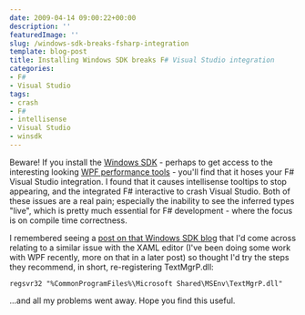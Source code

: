 ```yaml
---
date: 2009-04-14 09:00:22+00:00
description: ''
featuredImage: ''
slug: /windows-sdk-breaks-fsharp-integration
template: blog-post
title: Installing Windows SDK breaks F# Visual Studio integration
categories:
- F#
- Visual Studio
tags:
- crash
- F#
- intellisense
- Visual Studio
- winsdk
---
```


Beware! If you install the [Windows SDK](http://www.microsoft.com/downloads/details.aspx?FamilyId=F26B1AA4-741A-433A-9BE5-FA919850BDBF&displaylang=en) - perhaps to get access to the interesting looking [WPF performance tools](http://blogs.msdn.com/jgoldb/archive/2008/09/25/updated-wpfperf-performance-profiling-tools-for-wpf.aspx) - you'll find that it hoses your F# Visual Studio integration. I found that it causes intellisense tooltips to stop appearing, and the integrated F# interactive to crash Visual Studio. Both of these issues are a real pain; especially the inability to see the inferred types "live", which is pretty much essential for F# development - where the focus is on compile time correctness.

I remembered seeing a [post on that Windows SDK blog](http://blogs.msdn.com/windowssdk/comments/7850578.aspx) that I'd come across relating to a similar issue with the XAML editor (I've been doing some work with WPF recently, more on that in a later post) so thought I'd try the steps they recommend, in short, re-registering TextMgrP.dll:

`regsvr32 "%CommonProgramFiles%\Microsoft Shared\MSEnv\TextMgrP.dll"`

...and all my problems went away. Hope you find this useful.
